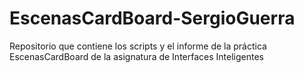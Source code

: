 # EscenasCardBoard-SergioGuerra
Repositorio que contiene los scripts y el informe de la práctica EscenasCardBoard de la asignatura de Interfaces Inteligentes
